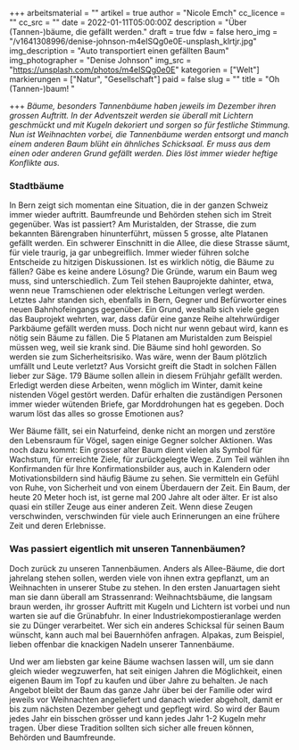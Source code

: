 +++
arbeitsmaterial = ""
artikel = true
author = "Nicole Emch"
cc_licence = ""
cc_src = ""
date = 2022-01-11T05:00:00Z
description = "Über (Tannen-)bäume, die gefällt werden."
draft = true
fdw = false
hero_img = "/v1641308996/denise-johnson-m4eISQg0e0E-unsplash_klrtjr.jpg"
img_description = "Auto transportiert einen gefällten Baum"
img_photographer = "Denise Johnson"
img_src = "https://unsplash.com/photos/m4eISQg0e0E"
kategorien = ["Welt"]
markierungen = ["Natur", "Gesellschaft"]
paid = false
slug = ""
title = "Oh (Tannen-)baum! "

+++
_Bäume, besonders Tannenbäume haben jeweils im Dezember ihren grossen Auftritt. In der Adventszeit werden sie überall mit Lichtern geschmückt und mit Kugeln dekoriert und sorgen so für festliche Stimmung. Nun ist Weihnachten vorbei, die Tannenbäume werden entsorgt und manch einem anderen Baum blüht ein ähnliches Schicksaal. Er muss aus dem einen oder anderen Grund gefällt werden. Dies löst immer wieder heftige Konflikte aus._

### Stadtbäume

In Bern zeigt sich momentan eine Situation, die in der ganzen Schweiz immer wieder auftritt. Baumfreunde und Behörden stehen sich im Streit gegenüber. Was ist passiert? Am Muristalden, der Strasse, die zum bekannten Bärengraben hinunterführt, müssen 5 grosse, alte Platanen gefällt werden. Ein schwerer Einschnitt in die Allee, die diese Strasse säumt, für viele traurig, ja gar unbegreiflich. Immer wieder führen solche Entscheide zu hitzigen Diskussionen. Ist es wirklich nötig, die Bäume zu fällen? Gäbe es keine andere Lösung? Die Gründe, warum ein Baum weg muss, sind unterschiedlich. Zum Teil stehen Bauprojekte dahinter, etwa, wenn neue Tramschienen oder elektrische Leitungen verlegt werden. Letztes Jahr standen sich, ebenfalls in Bern, Gegner und Befürworter eines neuen Bahnhofeingangs gegenüber. Ein Grund, weshalb sich viele gegen das Bauprojekt wehrten, war, dass dafür eine ganze Reihe altehrwürdiger Parkbäume gefällt werden muss. Doch nicht nur wenn gebaut wird, kann es nötig sein Bäume zu fällen. Die 5 Platanen am Muristalden zum Beispiel müssen weg, weil sie krank sind. Die Bäume sind hohl geworden. So werden sie zum Sicherheitsrisiko. Was wäre, wenn der Baum plötzlich umfällt und Leute verletzt? Aus Vorsicht greift die Stadt in solchen Fällen lieber zur Säge. 179 Bäume sollen allein in diesem Frühjahr gefällt werden. Erledigt werden diese Arbeiten, wenn möglich im Winter, damit keine nistenden Vögel gestört werden. Dafür erhalten die zuständigen Personen immer wieder wütenden Briefe, gar Morddrohungen hat es gegeben. Doch warum löst das alles so grosse Emotionen aus?

Wer Bäume fällt, sei ein Naturfeind, denke nicht an morgen und zerstöre den Lebensraum für Vögel, sagen einige Gegner solcher Aktionen. Was noch dazu kommt: Ein grosser alter Baum dient vielen als Symbol für Wachstum, für erreichte Ziele, für zurückgelegte Wege. Zum Teil wählen ihn Konfirmanden für Ihre Konfirmationsbilder aus, auch in Kalendern oder Motivationsbildern sind häufig Bäume zu sehen. Sie vermitteln ein Gefühl von Ruhe, von Sicherheit und von einem Überdauern der Zeit. Ein Baum, der heute 20 Meter hoch ist, ist gerne mal 200 Jahre alt oder älter. Er ist also quasi ein stiller Zeuge aus einer anderen Zeit. Wenn diese Zeugen verschwinden, verschwinden für viele auch Erinnerungen an eine frühere Zeit und deren Erlebnisse.

### Was passiert eigentlich mit unseren Tannenbäumen?

Doch zurück zu unseren Tannenbäumen. Anders als Allee-Bäume, die dort jahrelang stehen sollen, werden viele von ihnen extra gepflanzt, um an Weihnachten in unserer Stube zu stehen. In den ersten Januartagen sieht man sie dann überall am Strassenrand: Weihnachtsbäume, die langsam braun werden, ihr grosser Auftritt mit Kugeln und Lichtern ist vorbei und nun warten sie auf die Grünabfuhr. In einer Industriekompostieranlage werden sie zu Dünger verarbeitet. Wer sich ein anderes Schicksal für seinen Baum wünscht, kann auch mal bei Bauernhöfen anfragen. Alpakas, zum Beispiel, lieben offenbar die knackigen Nadeln unserer Tannenbäume.

Und wer am liebsten gar keine Bäume wachsen lassen will, um sie dann gleich wieder wegzuwerfen, hat seit einigen Jahren die Möglichkeit, einen eigenen Baum im Topf zu kaufen und über Jahre zu behalten. Je nach Angebot bleibt der Baum das ganze Jahr über bei der Familie oder wird jeweils vor Weihnachten angeliefert und danach wieder abgeholt, damit er bis zum nächsten Dezember gehegt und gepflegt wird. So wird der Baum jedes Jahr ein bisschen grösser und kann jedes Jahr 1-2 Kugeln mehr tragen. Über diese Tradition sollten sich sicher alle freuen können, Behörden und Baumfreunde.
